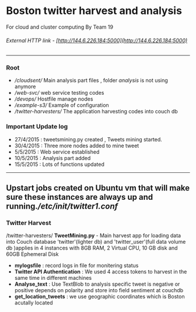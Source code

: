 # Boston twitter harvest and analysis
For cloud and cluster computing By Team 19
###### External HTTP link -  [http://144.6.226.184:5000](http://144.6.226.184:5000)
-----------------------------------------------------------------------------------------------------------------
### Root
- */cloudsent/*           Main analysis part files , folder *analysis* is not using anymore
- */web-svc/*             web service testing codes
- */devops/*              Hostfile manage nodes
- */example-s3/*          Example of configuration
- */twitter-harvesters/*  The application harvesting codes into couch db


### Important Update log
- 27/4/2015 : tweetsmining.py created , Tweets mining started.
- 30/4/2015 : Three more nodes added to mine tweet
- 5/5/2015  : Web service established
- 10/5/2015 : Analysis part added
- 15/5/2015 : Lots of functions updated

------------------------------------------------------------------------------------------------------------------
Upstart jobs created on Ubuntu vm that will make sure these instances are always up and running.*/etc/init/twitter1.conf*
------------------------------------------------------------------------------------------------------------------
### Twitter Harvest
/twitter-harvesters/
**TweetMining.py** - Main harvest app for loading data into Couch database 'twitter'(lighter db) and 'twitter_user'(full data volume db )applies in 4 instances with 8GB RAM, 2 Virtual CPU, 10 GB                   disk and 60GB Ephemeral Disk
- **mylogsfile** : record logs in file for monitering status
- **Twitter API Authentication** : We used 4 access tokens to harvest in the same time in different machines
- **Analyse_text** : Use TextBlob to analysis specific tweet is negative or positive depends on polarity and store into field sentiment at couchdb
- **get_location_tweets** : we use geographic coordinates which is Boston acutally located

### 


